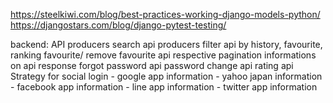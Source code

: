 https://steelkiwi.com/blog/best-practices-working-django-models-python/
https://djangostars.com/blog/django-pytest-testing/


backend: 
    API
        producers search api 
        producers filter api by history, favourite, ranking
        favourite/ remove favourite api
        respective pagination informations on api response
        forgot password api
        password change api
        rating api
    Strategy for social login
        - google app information
        - yahoo japan information
        - facebook app information
        - line app information
        - twitter app information